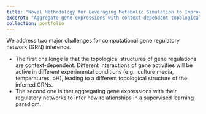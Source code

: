 ```yaml
---
title: "Novel Methodology for Leveraging Metabolic Simulation to Improve Regulatory Reconstruction"
excerpt: "Aggregate gene expressions with context-dependent topological structures of gene regulations to infer new relationships <br/><img width='800' src='/images/GRN_infer_demo.png'>"
collection: portfolio
---
```



We address two major challenges for computational gene regulatory network (GRN) inference. 
* The first challenge is that the topological structures of gene regulations are context-dependent. Different interactions of gene activities will be active in different experimental conditions (e.g., culture media, temperatures, pH), leading to a different topological structure of the inferred GRNs. 
* The second one is that aggregating gene expressions with their regulatory networks to infer new relationships in a supervised learning paradigm. 

